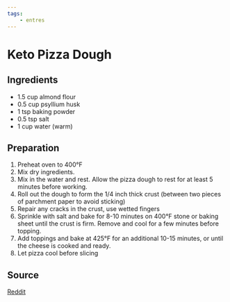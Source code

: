 ```yaml
---
tags:
    - entres
---
```

# Keto Pizza Dough

## Ingredients

- 1.5 cup almond flour
- 0.5 cup psyllium husk
- 1 tsp baking powder
- 0.5 tsp salt
- 1 cup water (warm)

## Preparation

1. Preheat oven to 400°F
1. Mix dry ingredients.
1. Mix in the water and rest. Allow the pizza dough to rest for at least 5 minutes before working.
1. Roll out the dough to form the 1/4 inch thick crust (between two pieces of parchment paper to avoid sticking)
1. Repair any cracks in the crust, use wetted fingers
1. Sprinkle with salt and bake for 8-10 minutes on 400°F stone or baking sheet until the crust is firm. Remove and cool for a few minutes before topping.
1. Add toppings and bake at 425°F for an additional 10-15 minutes, or until the cheese is cooked and ready.
1. Let pizza cool before slicing

## Source

[Reddit](https://www.reddit.com/r/ketorecipes/comments/uncf52/easy_keto_pizza_crust_not_fathead/)
